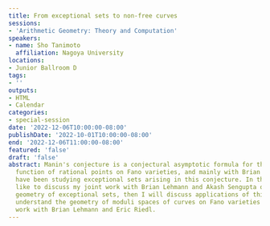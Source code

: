 ```yaml
---
title: From exceptional sets to non-free curves
sessions:
- 'Arithmetic Geometry: Theory and Computation'
speakers:
- name: Sho Tanimoto
  affiliation: Nagoya University
locations:
- Junior Ballroom D
tags:
- ''
outputs:
- HTML
- Calendar
categories:
- special-session
date: '2022-12-06T10:00:00-08:00'
publishDate: '2022-10-01T10:00:00-08:00'
end: '2022-12-06T11:00:00-08:00'
featured: 'false'
draft: 'false'
abstract: Manin's conjecture is a conjectural asymptotic formula for the counting
  function of rational points on Fano varieties, and mainly with Brian Lehmann, I
  have been studying exceptional sets arising in this conjecture. In this talk I would
  like to discuss my joint work with Brian Lehmann and Akash Sengupta on birational
  geometry of exceptional sets, then I will discuss applications of this study to
  understand the geometry of moduli spaces of curves on Fano varieties which is joint
  work with Brian Lehmann and Eric Riedl.
---
```

